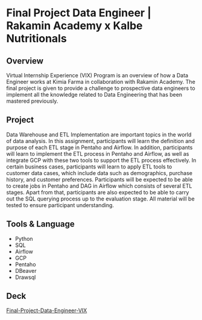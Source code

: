 #  Final Project Data Engineer | Rakamin Academy x Kalbe Nutritionals
## Overview
Virtual Internship Experience (VIX) Program is an overview of how a Data Engineer works at Kimia Farma in collaboration with Rakamin Academy. The final project is given to provide a challenge to prospective data engineers to implement all the knowledge related to Data Engineering that has been mastered previously.

## Project
Data Warehouse and ETL Implementation are important topics in the world of data analysis. In this assignment, participants will learn the definition and purpose of each ETL stage in Pentaho and Airflow. In addition, participants will learn to implement the ETL process in Pentaho and Airflow, as well as integrate GCP with these two tools to support the ETL process effectively. In certain business cases, participants will learn to apply ETL tools to customer data cases, which include data such as demographics, purchase history, and customer preferences. Participants will be expected to be able to create jobs in Pentaho and DAG in Airflow which consists of several ETL stages. Apart from that, participants are also expected to be able to carry out the SQL querying process up to the evaluation stage. All material will be tested to ensure participant understanding.

## Tools & Language
* Python
* SQL
* Airflow
* GCP
* Pentaho
* DBeaver
* Drawsql

## Deck
<a href="https://drive.google.com/file/d/1SwN60pGX0DDKcAV-Y8C_Oms7SknP2kBx/view?usp=sharing"> Final-Project-Data-Engineer-VIX </a>